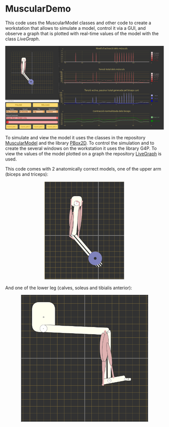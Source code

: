 # MuscularDemo

This code uses the MuscularModel classes and other code to create a workstation that allows to simulate a model,
control it via a GUI, and observe a graph that is plotted with real-time values of the model with the class _LiveGraph_.
<p align="center">
  <img src="https://github.com/gubena/MuscularDemo/blob/main/images/image_2023-09-10_175212457.png">
</p>

To simulate and view the model it uses the classes in the repository [MuscularModel](https://github.com/gubena/MuscularModel)
and the library [PBox2D](https://github.com/shiffman/Box2D-for-Processing).
To control the simulation and to create the several windows on the workstation it uses the library G4P.
To view the values of the model plotted on a graph the repository [LiveGraph](https://github.com/gubena/LiveGraph) is used.

This code comes with 2 anatomically correct models, one of the upper arm (biceps and triceps):
<p align="center">
  <img src="https://github.com/gubena/MuscularDemo/blob/main/images/image_2023-09-10_174653548.png" />
</p>

And one of the lower leg (calves, soleus and tibialis anterior):
<p align="center">
  <img src="https://github.com/gubena/MuscularDemo/blob/main/images/image_2023-09-10_174723831.png" />
</p>
